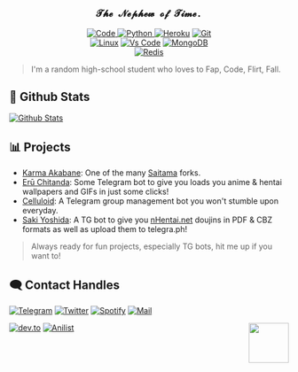# 

<!-- Heading -->
<h3 align="center">
    <samp>
        𝓣𝓱𝓮 𝓝𝓮𝓹𝓱𝓮𝔀 𝓸𝓯 𝓣𝓲𝓶𝓮.<br>
    </samp>
</h3>

 <!-- Skills -->
<p align="center">
        <a href="https://github.com/IAmKartoon?tab=repositories" target="_blank"><img alt="Code"
                src="https://img.shields.io/badge/-code-000000?style=flat-square&logo=Plex&logoColor=white"> </a> 
        <a href="https://github.com/IAmKartoon?tab=repositories" target="_blank"><img alt="Python" 
                src="https://img.shields.io/badge/-Python-4B8BBE?style=flat-square&logo=Python&logoColor=white"> </a>
        <a href="https://github.com/IAmKartoon?tab=repositories" target="_blank"><img alt="Heroku"
                src="https://img.shields.io/badge/-Heroku-purple?style=flat-square&logo=heroku&logoColor=white"></a>
        <a href="https://github.com/IAmKartoon?tab=repositories" target="_blank"><img alt="Git"
                src="https://img.shields.io/badge/-Git-F1502F?style=flat-square&logo=git&logoColor=white"></a>
        <br>
        <a href="https://github.com/IAmKartoon?tab=repositories" target="_blank"><img alt="Linux"
                src="https://img.shields.io/badge/-Linux-black?style=flat-square&logo=archlinux&logoColor=white"></a>
        <a href="https://github.com/IAmKartoon?tab=repositories" target="_blank"><img alt="Vs Code"
            src="https://img.shields.io/badge/-VsCode-0078d7?style=flat-square&logo=visual%20studio%20code&logoColor=white"></a> 
        <a href="https://github.com/IAmKartoon?tab=repositories" target="_blank"><img alt="MongoDB"
                src="https://img.shields.io/badge/-Mongodb-4DB33D?style=flat-square&logo=mongodb&logoColor=white"></a>
        <br>
        <a href="https://github.com/IAmKartoon?tab=repositories" target="_blank"><img alt="Redis"
                src="https://img.shields.io/badge/-Redis-D82C20?style=flat-square&logo=redis&logoColor=white"></a>
 
> I'm a random high-school student who loves to Fap, Code, Flirt, Fall.

##  🐙 **Github Stats**

[![Github Stats](https://github-readme-stats.vercel.app/api?username=IAmKartoon&show_icons=true&theme=midnight-purple)](https://github.com/IAmKartoon?tab=repositories)

 ## 📊 Projects
- [Karma Akabane](http://t.me/TheKarmaBot): One of the many [Saitama](https://github.com/AnimeKaizoku/SaitamaRobot) forks.
- [Erū Chitanda](http://t.me/ChitandaRobot): Some Telegram bot to give you loads you anime & hentai wallpapers and GIFs in just some clicks!
- [Celluloid](http://github.com/SurajRaj4542/Celluloid): A Telegram group management bot you won't stumble upon everyday.
- [Saki Yoshida](http:t.me/YoshidaRobot): A TG bot to give you [nHentai.net](nhentai.net) doujins in PDF & CBZ formats as well as upload them to telegra.ph!

> Always ready for fun projects, especially TG bots, hit me up if you want to!

## 🗨️ Contact Handles

[![Telegram](https://img.shields.io/badge/telegram-1b77FF.svg?style=for-the-badge&logo=telegram)](https://t.me/SaquibDx)
[![Twitter](https://img.shields.io/badge/Twitter-blue.svg?style=for-the-badge&logo=twitter)](https://twitter.com/SaquibDx)
[![Spotify](https://img.shields.io/badge/Spotify-1DB954?style=for-the-badge&logo=spotify&logoColor=white)](https://open.spotify.com/user/15suy7lapvu5nf2wnsc5c270b?si=lo-W1w66RFStrq2qnMCC-A&utm_source=copy-link)
[![Mail](https://img.shields.io/badge/Gmail-blue.svg?style=for-the-badge&logo=gmail)](mailto:saquibkhandx@gmail.com)
    
[![dev.to](https://img.shields.io/badge/Dev-black?style=for-the-badge&logo=dev.to&logoColor=white)](dev.to/SaquibDx)
[![Anilist](https://img.shields.io/badge/Anilist-blue.svg?style=for-the-badge&logo=anilist)](https://anilist.co/user/SaquibDx/)
<img src="https://64.media.tumblr.com/34784257378ce2c51675599159735772/tumblr_nd3b8i2gL01sedjuto1_400.gifv" align="right" width="72"/>
